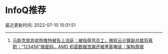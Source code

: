# InfoQ推荐

最近更新时间: 2022-07-10 15:01:51

--- 
1. [马斯克放弃收购推特被告上法庭；被指辱骂员工，微软云计算副总裁将离职；“123456”做密码，AMD 机密数据泄漏还被黑客嘲讽｜架构周报](https://www.infoq.cn/article/H7hR6uxvjBX2cKQfNrLb) 
